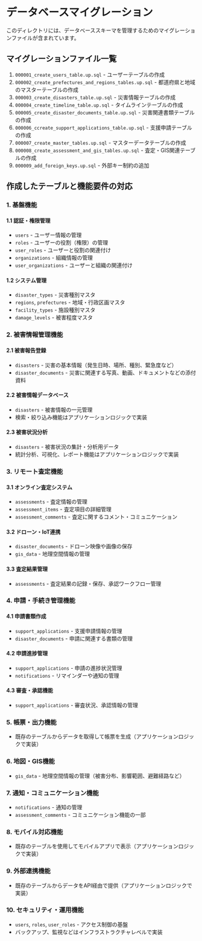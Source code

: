 # データベースマイグレーション

このディレクトリには、データベーススキーマを管理するためのマイグレーションファイルが含まれています。

## マイグレーションファイル一覧

1. `000001_create_users_table.up.sql` - ユーザーテーブルの作成
2. `000002_create_prefectures_and_regions_tables.up.sql` - 都道府県と地域のマスターテーブルの作成
3. `000003_create_disasters_table.up.sql` - 災害情報テーブルの作成
4. `000004_create_timeline_table.up.sql` - タイムラインテーブルの作成
5. `000005_create_disaster_documents_table.up.sql` - 災害関連書類テーブルの作成
6. `000006_ccreate_support_applications_table.up.sql` - 支援申請テーブルの作成
7. `000007_create_master_tables.up.sql` - マスターデータテーブルの作成
8. `000008_create_assessment_and_gis_tables.up.sql` - 査定・GIS関連テーブルの作成
9. `000009_add_foreign_keys.up.sql` - 外部キー制約の追加

## 作成したテーブルと機能要件の対応

### 1. 基盤機能

#### 1.1 認証・権限管理
- `users` - ユーザー情報の管理
- `roles` - ユーザーの役割（権限）の管理
- `user_roles` - ユーザーと役割の関連付け
- `organizations` - 組織情報の管理
- `user_organizations` - ユーザーと組織の関連付け

#### 1.2 システム管理
- `disaster_types` - 災害種別マスタ
- `regions`, `prefectures` - 地域・行政区画マスタ
- `facility_types` - 施設種別マスタ
- `damage_levels` - 被害程度マスタ

### 2. 被害情報管理機能

#### 2.1 被害報告登録
- `disasters` - 災害の基本情報（発生日時、場所、種別、緊急度など）
- `disaster_documents` - 災害に関連する写真、動画、ドキュメントなどの添付資料

#### 2.2 被害情報データベース
- `disasters` - 被害情報の一元管理
- 検索・絞り込み機能はアプリケーションロジックで実装

#### 2.3 被害状況分析
- `disasters` - 被害状況の集計・分析用データ
- 統計分析、可視化、レポート機能はアプリケーションロジックで実装

### 3. リモート査定機能

#### 3.1 オンライン査定システム
- `assessments` - 査定情報の管理
- `assessment_items` - 査定項目の詳細管理
- `assessment_comments` - 査定に関するコメント・コミュニケーション

#### 3.2 ドローン・IoT連携
- `disaster_documents` - ドローン映像や画像の保存
- `gis_data` - 地理空間情報の管理

#### 3.3 査定結果管理
- `assessments` - 査定結果の記録・保存、承認ワークフロー管理

### 4. 申請・手続き管理機能

#### 4.1 申請書類作成
- `support_applications` - 支援申請情報の管理
- `disaster_documents` - 申請に関連する書類の管理

#### 4.2 申請進捗管理
- `support_applications` - 申請の進捗状況管理
- `notifications` - リマインダーや通知の管理

#### 4.3 審査・承認機能
- `support_applications` - 審査状況、承認情報の管理

### 5. 帳票・出力機能
- 既存のテーブルからデータを取得して帳票を生成（アプリケーションロジックで実装）

### 6. 地図・GIS機能
- `gis_data` - 地理空間情報の管理（被害分布、影響範囲、避難経路など）

### 7. 通知・コミュニケーション機能
- `notifications` - 通知の管理
- `assessment_comments` - コミュニケーション機能の一部

### 8. モバイル対応機能
- 既存のテーブルを使用してモバイルアプリで表示（アプリケーションロジックで実装）

### 9. 外部連携機能
- 既存のテーブルからデータをAPI経由で提供（アプリケーションロジックで実装）

### 10. セキュリティ・運用機能
- `users`, `roles`, `user_roles` - アクセス制御の基盤
- バックアップ、監視などはインフラストラクチャレベルで実装
